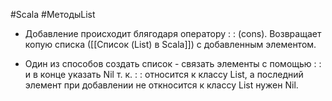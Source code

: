 #Scala #МетодыList

* Добавление происходит блягодаря оператору : : (cons). Возвращает копую списка ([[Список (List) в Scala]]) с добавленным элементом. 

* Один из способов создать список - связать элементы с помощью : : и в конце указать Nil т. к. : : относится к классу List, а последний элемент при добавлении не откносится к классу List нужен Nil.  